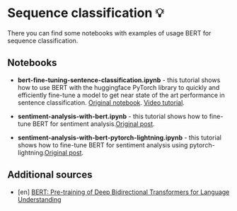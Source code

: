 # Sequence classification 💡
There you can find some notebooks with examples of usage BERT for sequence classification.

## Notebooks
+ **bert-fine-tuning-sentence-classification.ipynb** - this tutorial shows how to use BERT with the huggingface PyTorch library to quickly and efficiently fine-tune a model to get near state of the art performance in sentence classification. [Original notebook](https://colab.research.google.com/drive/1pTuQhug6Dhl9XalKB0zUGf4FIdYFlpcX). [Video tutorial](https://www.youtube.com/watch?v=x66kkDnbzi4&list=PLam9sigHPGwOBuH4_4fr-XvDbe5uneaf6&index=3).

+ **sentiment-analysis-with-bert.ipynb** - this tutorial shows how to fine-tune BERT for sentiment analysis.[Original post](https://curiousily.com/posts/sentiment-analysis-with-bert-and-hugging-face-using-pytorch-and-python/).

+ **sentiment-analysis-with-bert-pytorch-lightning.ipynb** - this tutorial shows how to fine-tune BERT for sentiment analysis using pytorch-lightning.[Original post](https://curiousily.com/posts/sentiment-analysis-with-bert-and-hugging-face-using-pytorch-and-python/).

## Additional sources
   + [en] [BERT: Pre-training of Deep Bidirectional Transformers for Language Understanding](https://arxiv.org/abs/1810.04805)